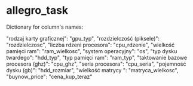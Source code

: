 # allegro_task

Dictionary for column's names:

"rodzaj karty graficznej": "gpu_typ", 
"rozdzielczość (piksele)": "rozdzielczosc", 
"liczba rdzeni procesora": "cpu_rdzenie",
"wielkość pamięci ram": "ram_wielkosc", 
"system operacyjny": "os", 
"typ dysku twardego": "hdd_typ", 
"typ pamięci ram": "ram_typ", 
"taktowanie bazowe procesora (ghz)": "cpu_ghz",
 "seria procesora": "cpu_seria", 
"pojemność dysku (gb)": "hdd_rozmiar",
 "wielkość matrycy ": "matryca_wielkosc",
"buynow_price": "cena_kup_teraz"